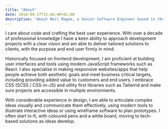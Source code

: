 ```yaml
---
title: "About"
date: 2018-09-27T15:46:40+01:00
description: "About Neil Magee, a Senior Software Engineer based in the UK"
---
```


I care about code and crafting the best user experience. With over a decade of professional knowledge I have a keen ability to approach development projects with a clear vision and am able to deliver tailored solutions to clients, with the purpose and end user firmly in mind.

Historically focused on frontend development, I am proficient at building user interfaces and tools using modern JavaScript frameworks such as React. I also specialise in making responsive websites/apps that help people achieve both aesthetic goals and meet business critical targets, including providing added value to customers and end users. I embrace CSS (SCSS / CSS-in-JS) and utility first libraries such as Tailwind and make sure projects are accessible in multiple environments.

With considerable experience in design, I am able to articulate complex ideas visually and communicate them effectively, using modern tools to illustrate interactive ideas or using wireframe software to plan prototypes. I often start lo-fi, with coloured pens and a white board, moving to tech-based solutions as ideas develop.
